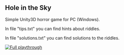 ## Hole in the Sky

Simple Unity3D horror game for PC (Windows).

In file "tips.txt" you can find hints about riddles.

In file "solutions.txt" you can find solutions to the riddles.


[![Full playthrough](https://img.youtube.com/vi/TR9fv7IjToQ/0.jpg)](https://www.youtube.com/watch?v=TR9fv7IjToQ)
